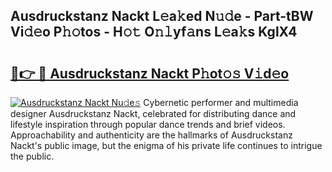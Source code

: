## Ausdruckstanz Nackt L𝚎a𝚔ed N𝚞𝚍e - Part-tBW Vi𝚍𝚎o P𝚑𝚘tos - H𝚘𝚝 O𝚗𝚕yf𝚊ns L𝚎a𝚔s KglX4

# <h2><a href="http://kfdfjho.oniu.top/?m=Ausdruckstanz+Nackt">🔗👉 🔴 Ausdruckstanz Nackt P𝚑ot𝚘𝚜 V𝚒d𝚎o</a></h2>

[![Ausdruckstanz Nackt Nu𝚍e𝚜](https://i.imgur.com/0qMVB7G.gif)](http://kfdfjho.oniu.top/?m=Ausdruckstanz+Nackt)
Cybernetic performer and multimedia designer Ausdruckstanz Nackt, celebrated for distributing dance and lifestyle inspiration through popular dance trends and brief videos. Approachability and authenticity are the hallmarks of Ausdruckstanz Nackt's public image, but the enigma of his private life continues to intrigue the public.  
